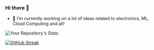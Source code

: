 ### Hi there 👋

<!--
**herambpatilofficial/herambpatilofficial** is a ✨ _special_ ✨ repository because its `README.md` (this file) appears on your GitHub profile.

Here are some ideas to get you started:


- 🌱 I’m currently learning ...
- 👯 I’m looking to collaborate on ...
- 🤔 I’m looking for help with ...
- 💬 Ask me about ...
- 📫 How to reach me: ...
- 😄 Pronouns: ...
- ⚡ Fun fact: ...
-->
- 🔭 I’m currently working on a lot of ideas related to electronics, ML, Cloud Computing and all!

![Your Repository's Stats](https://github-readme-stats.vercel.app/api?username=herambpatilofficial&show_icons=true)

[![GitHub Streak](https://github-readme-streak-stats.herokuapp.com?user=herambpatilofficial&theme=highcontrast&hide_border=true&date_format=j%20M%5B%20Y%5D)](https://git.io/streak-stats)
